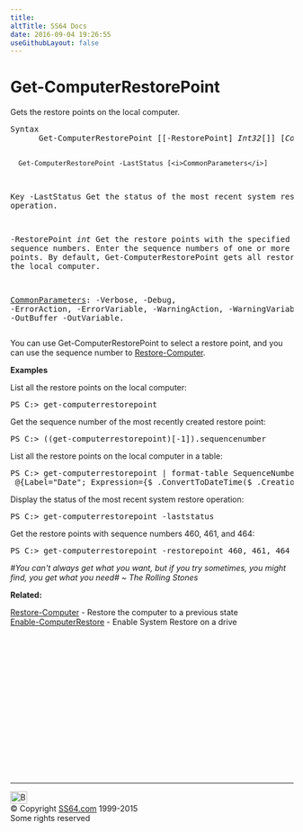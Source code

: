 ```yaml
---
title:
altTitle: SS64 Docs
date: 2016-09-04 19:26:55
useGithubLayout: false
---
```

<!-- #BeginLibraryItem "/Library/head_ps.lbi" --><!-- #EndLibraryItem --><h1>Get-ComputerRestorePoint</h1> 
<p>Gets the restore points on the local computer.</p>
<pre>Syntax
      Get-ComputerRestorePoint [[-RestorePoint] <i>Int32</i>[]] [<i>CommonParameters</i>]
    
      Get-ComputerRestorePoint -LastStatus [<i>CommonParameters</i>]

Key
   -LastStatus
       Get the status of the most recent system restore operation.

   -RestorePoint <i>int</i>
       Get the restore points with the specified sequence numbers.
       Enter the sequence numbers of one or more restore points.
       By default, Get-ComputerRestorePoint gets all restore points on the local computer.

   <a href="common.html">CommonParameters</a>:
       -Verbose, -Debug, -ErrorAction, -ErrorVariable, -WarningAction, -WarningVariable,
       -OutBuffer -OutVariable.</pre>
<p>  You can use  Get-ComputerRestorePoint to select a restore point, and you can use the sequence number to <a href="restore-computer.html">Restore-Computer</a>.</p>
<p><b>Examples</b></p>
<p>List all  the restore points on the local computer:</p>
<pre>PS C:&gt; get-computerrestorepoint</pre>
<p>Get the sequence number of the most recently created restore point:</p>
<pre>PS C:&gt; ((get-computerrestorepoint)[-1]).sequencenumber</pre>
<p>List all the restore points on the local computer in a table:</p>
<pre>PS C:&gt; get-computerrestorepoint | format-table SequenceNumber, _<br> @{Label="Date"; Expression={$_.ConvertToDateTime($_.CreationTime)}}, Description -auto</pre>
<p>Display the status of the most recent system restore operation:</p>
<pre>PS C:&gt; get-computerrestorepoint -laststatus</pre>
<p>Get the restore points with sequence numbers 460, 461, and 464:</p>
<pre>PS C:&gt; get-computerrestorepoint -restorepoint 460, 461, 464</pre>
<p class="quote"><i>#You can't always get what you want, but if you try sometimes, you might find, you get what you need# ~ The Rolling Stones</i></p>
<p><b>Related:</b></p>
<p><a href="restore-computer.html">Restore-Computer</a> - Restore the computer to a previous state<br>
<a href="enable-computerrestore.html">Enable-ComputerRestore</a> - Enable System Restore on a drive</p><!-- #BeginLibraryItem "/Library/foot_ps.lbi" --><p>
<!-- PowerShell300 -->
<ins class="adsbygoogle" style="display:inline-block;width:300px;height:250px" data-ad-client="ca-pub-6140977852749469" data-ad-slot="6253539900"></ins>
<script>
(adsbygoogle = window.adsbygoogle || []).push({});
</script></p>
<hr>
<div id="bl" class="footer"><a href="get-computerrestorepoint.html#"><img src="../images/top.png" width="30" height="22" alt="Back to the Top"></a></div>
<div id="br" class="footer, tagline">© Copyright <a href="../index.html">SS64.com</a> 1999-2015<br>
Some rights reserved</div><!-- #EndLibraryItem -->

